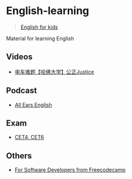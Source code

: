 # English-learning

> [English for kids](https://github.com/LinuxSuRen/english-for-kids)

Material for learning English

## Videos
* [电车难题【哈佛大学】公正Justice](https://www.bilibili.com/video/BV1bW2vYTEAU?spm_id_from=333.788.videopod.sections&vd_source=ca1041974e9b44975cc4d5355ad7001f)

## Podcast

* [All Ears English](https://www.allearsenglish.com/)

## Exam

* [CET4, CET6](https://zhenti.burningvocabulary.cn/)

## Others

* [For Software Developers from Freecodecamp](https://www.freecodecamp.org/learn/b1-english-for-developers)
